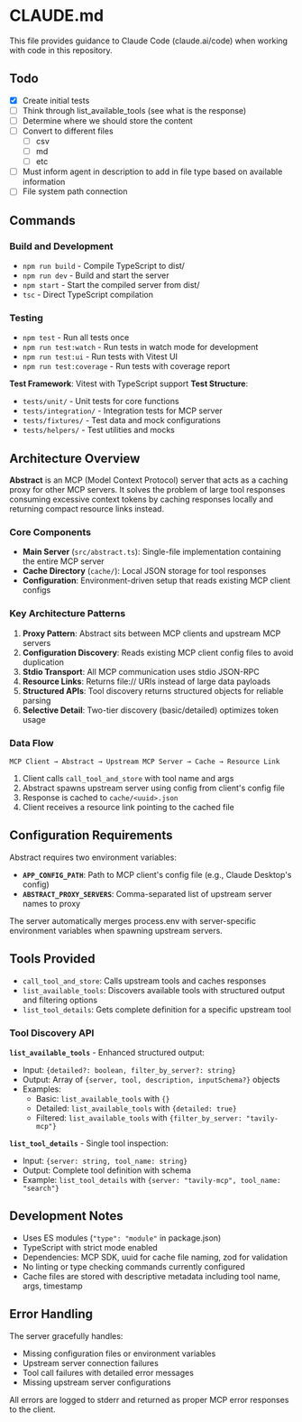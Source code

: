# CLAUDE.md

This file provides guidance to Claude Code (claude.ai/code) when working with code in this repository.

## Todo
- [x] Create initial tests 
- [ ] Think through list_available_tools (see what is the response)
- [ ] Determine where we should store the content
- [ ] Convert to different files
  - [ ] csv
  - [ ] md
  - [ ] etc
- [ ] Must inform agent in description to add in file type based on available information
- [ ] File system path connection

## Commands

### Build and Development
- `npm run build` - Compile TypeScript to dist/
- `npm run dev` - Build and start the server
- `npm start` - Start the compiled server from dist/
- `tsc` - Direct TypeScript compilation

### Testing
- `npm test` - Run all tests once
- `npm run test:watch` - Run tests in watch mode for development
- `npm run test:ui` - Run tests with Vitest UI
- `npm run test:coverage` - Run tests with coverage report

**Test Framework**: Vitest with TypeScript support
**Test Structure**:
- `tests/unit/` - Unit tests for core functions
- `tests/integration/` - Integration tests for MCP server
- `tests/fixtures/` - Test data and mock configurations
- `tests/helpers/` - Test utilities and mocks
## Architecture Overview

**Abstract** is an MCP (Model Context Protocol) server that acts as a caching proxy for other MCP servers. It solves the problem of large tool responses consuming excessive context tokens by caching responses locally and returning compact resource links instead.

### Core Components

- **Main Server** (`src/abstract.ts`): Single-file implementation containing the entire MCP server
- **Cache Directory** (`cache/`): Local JSON storage for tool responses
- **Configuration**: Environment-driven setup that reads existing MCP client configs

### Key Architecture Patterns

1. **Proxy Pattern**: Abstract sits between MCP clients and upstream MCP servers
2. **Configuration Discovery**: Reads existing MCP client config files to avoid duplication
3. **Stdio Transport**: All MCP communication uses stdio JSON-RPC
4. **Resource Links**: Returns file:// URIs instead of large data payloads
5. **Structured APIs**: Tool discovery returns structured objects for reliable parsing
6. **Selective Detail**: Two-tier discovery (basic/detailed) optimizes token usage

### Data Flow

```
MCP Client → Abstract → Upstream MCP Server → Cache → Resource Link
```

1. Client calls `call_tool_and_store` with tool name and args
2. Abstract spawns upstream server using config from client's config file
3. Response is cached to `cache/<uuid>.json`
4. Client receives a resource link pointing to the cached file

## Configuration Requirements

Abstract requires two environment variables:

- **`APP_CONFIG_PATH`**: Path to MCP client's config file (e.g., Claude Desktop's config)
- **`ABSTRACT_PROXY_SERVERS`**: Comma-separated list of upstream server names to proxy

The server automatically merges process.env with server-specific environment variables when spawning upstream servers.

## Tools Provided

- `call_tool_and_store`: Calls upstream tools and caches responses
- `list_available_tools`: Discovers available tools with structured output and filtering options
- `list_tool_details`: Gets complete definition for a specific upstream tool

### Tool Discovery API

**`list_available_tools`** - Enhanced structured output:
- Input: `{detailed?: boolean, filter_by_server?: string}`
- Output: Array of `{server, tool, description, inputSchema?}` objects
- Examples:
  - Basic: `list_available_tools` with `{}`
  - Detailed: `list_available_tools` with `{detailed: true}`
  - Filtered: `list_available_tools` with `{filter_by_server: "tavily-mcp"}`

**`list_tool_details`** - Single tool inspection:
- Input: `{server: string, tool_name: string}`
- Output: Complete tool definition with schema
- Example: `list_tool_details` with `{server: "tavily-mcp", tool_name: "search"}`

## Development Notes

- Uses ES modules (`"type": "module"` in package.json)
- TypeScript with strict mode enabled
- Dependencies: MCP SDK, uuid for cache file naming, zod for validation
- No linting or type checking commands currently configured
- Cache files are stored with descriptive metadata including tool name, args, timestamp

## Error Handling

The server gracefully handles:
- Missing configuration files or environment variables
- Upstream server connection failures
- Tool call failures with detailed error messages
- Missing upstream server configurations

All errors are logged to stderr and returned as proper MCP error responses to the client.